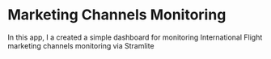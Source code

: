 # Marketing Channels Monitoring
In this app, I a created a simple dashboard for monitoring International Flight marketing channels monitoring
via Stramlite
